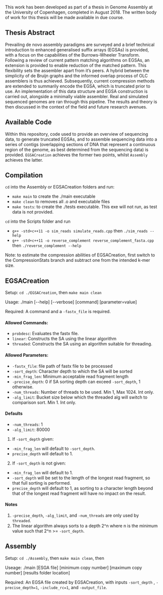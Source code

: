 This work has been developed as part of a thesis in Genome Assembly at the University of Copenhagen, completed in August 2018.  The written body of work for this thesis will be made available in due course.

## Thesis Abstract
Prevailing de novo assembly paradigms are surveyed and a brief technical introduction to enhanced generalised suffix arrays (EGSAs) is provided, with a focus on the capabilities of the Burrows-Wheeler Transform. Following a review of current pattern matching algorithms on EGSAs, an extension is provided to enable reduction of the matched pattern. This flexibility sets the assembler apart from it’s peers. A hybrid between the simplicity of de Bruijn graphs and the informed overlap process of OLC assemblers is thus achieved. Subsequently, current compression methods are extended to summarily encode the EGSA, which is truncated prior to use. An implementation of this data structure and EGSA construction is carried out, alongside a minimally viable assembler. Real and simulated sequenced genomes are ran through this pipeline. The results and theory is then discussed in the context of the field and future research avenues.

## Available Code
Within this repository, code used to provide an overview of sequencing data, to generate truncated EGSAs, and to assemble sequencing data into a series of contigs (overlapping sections of DNA that represent a continuous region of the genome, as best determined from the sequencing data) is provided. `EGSACreation` achieves the former two points, whilst `Assembly` achieves the latter.


## Compilation
`cd` into the Assembly or EGSACreation folders and run:
* `make main`  to create the ./main executable
* `make clean` to removes all .o and executable files
* `make tests`:  to create the ./tests executable.  This exe will not run, as test data is not provided.

`cd` into the Scripts folder and run 
* `g++ -std+c++11 -o sim_reads simulate_reads.cpp` then `./sim_reads --help`
* `g++ -std+c++11 -o reverse_complement reverse_complement_fasta.cpp` then `./reverse_complement --help`

Note: to estimate the compression abilities of EGSACreation, first switch to the CompressionStats branch and subtract one from the intended k-mer size.

## EGSACreation

Setup: `cd ./EGSACreation`, then `make main clean`

Usage: ./main [--help] [--verbose] [command] [parameter=value]

Required: A command and a `-fastx_file` is required.

#### Allowed Commands:
* `probdesc`: Evaluates the fastx file.
* `linear`: Constructs the SA using the linear algorithm
* `threaded`: Constructs the SA using an algorithm suitable for threading.
              
#### Allowed Parameters:
* `-fastx_file`: file path of fastx file to be processed
* `-sort_depth`: Character depth to which the SA will be sorted
* `-min_frag_len`: Minimum acceptable read fragment length
* `-precise_depth`: 0 if SA sorting depth can exceed `-sort_depth`, 1 otherwise.
* `-num_threads`: Number of threads to be used. Min 1, Max 1024. Int only.
* `-alg_limit`: Bucket size below which the threaded alg will switch to comparison sort.  Min 1.  Int only.


#### Defaults
* `-num_threads`: 1
* `-alg_limit`: 80000
1. If `-sort_depth` given:
  * `-min_frag_len` will default to `-sort_depth`.
  * `precise_depth` will default to 1.
2. If `-sort_depth` is not given:
  * `-min_frag_len` will default to 1.
  * `-sort_depth`  will be set to the length of the longest read fragment, so that full sorting is performed.
  * `precise_depth` will default to 1, as sorting to a character length beyond that of the longest read fragment will have no impact on the result.
 
#### Notes
1. `-precise_depth`, `-alg_limit`, and `-num_threads` are only used by `threaded`.
2. The linear algorithm always sorts to a depth 2^n where n is the minimum value such that 2^n >= `-sort_depth`.


## Assembly

Setup: `cd ./Assembly`, then  `make main clean`, then

Useage: ./main [ESGA file] [minimum copy number] [maximum copy number] [results folder location]

Required: An EGSA file created by EGSACreation, with inputs  `-sort_depth` ,   `-precise_depth=1`,    `-include_rc=1`, and   `-output_file`.    
